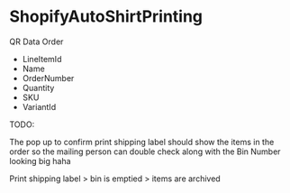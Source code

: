 # ShopifyAutoShirtPrinting

QR Data Order
- LineItemId   
- Name
- OrderNumber
- Quantity
- SKU
- VariantId 




TODO:

The pop up to confirm print shipping label should show the items in the order so the mailing person can double check
along with the Bin Number looking big haha


Print shipping label > bin is emptied > items are archived
